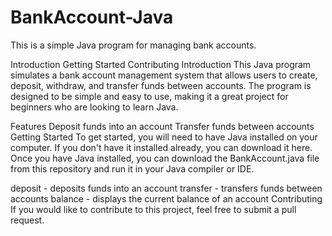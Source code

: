 # BankAccount-Java
This is a simple Java program for managing bank accounts.

Introduction
Getting Started
Contributing
Introduction
This Java program simulates a bank account management system that allows users to create, deposit, withdraw, and transfer funds between accounts. The program is designed to be simple and easy to use, making it a great project for beginners who are looking to learn Java.

Features
Deposit funds into an account
Transfer funds between accounts
Getting Started
To get started, you will need to have Java installed on your computer. If you don't have it installed already, you can download it here.
Once you have Java installed, you can download the BankAccount.java file from this repository and run it in your Java compiler or IDE.

deposit - deposits funds into an account
transfer - transfers funds between accounts
balance - displays the current balance of an account
Contributing
If you would like to contribute to this project, feel free to submit a pull request.
